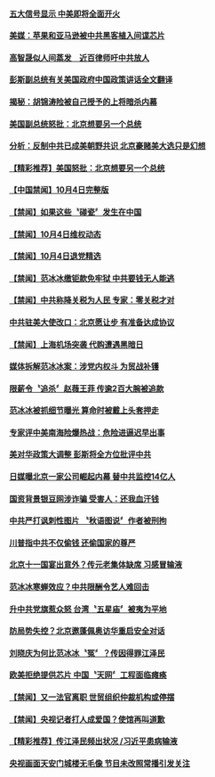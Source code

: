 #### [五大信号显示 中美即将全面开火](../pages/news204/a1394158.md) 

#### [美媒：苹果和亚马逊被中共黑客植入间谍芯片](../pages/news204/a1394165.md) 

#### [高智晟似人间蒸发　近百律师吁中共放人](../pages/news204/a1394163.md) 

#### [彭斯副总统有关美国政府中国政策讲话全文翻译](../pages/news204/a1394144.md) 

#### [揭秘：胡锦涛险被自己授予的上将暗杀内幕](../pages/news204/a1393608.md) 

#### [美国副总统怒批：北京想要另一个总统](../pages/news204/a1394027.md) 

#### [分析：反制中共已成美朝野共识 北京豪赌美大选只是幻想](../pages/news204/a1394071.md) 

#### [【精彩推荐】美国怒批：北京想要另一个总统](../pages/news204/a1393623.md) 

#### [【中国禁闻】10月4日完整版](../pages/news204/a1394130.md) 

#### [【禁闻】如果这些〝碰瓷〞发生在中国](../pages/news204/a1394122.md) 

#### [【禁闻】10月4日维权动态](../pages/news204/a1394121.md) 

#### [【禁闻】10月4日退党精选](../pages/news204/a1394120.md) 

#### [【禁闻】范冰冰缴钜款免牢狱 中共要钱无人能逃](../pages/news204/a1394091.md) 

#### [【禁闻】中共称降关税为人民 专家：零关税才对](../pages/news204/a1394107.md) 

#### [中共驻美大使改口：北京愿让步 有准备达成协议](../pages/news204/a1394058.md) 

#### [【禁闻】上海机场突袭 代购遭遇黑暗日](../pages/news204/a1394092.md) 

#### [媒体拆解范冰冰案：涉党内权斗 为贸战补镬](../pages/news204/a1394087.md) 

#### [限薪令〝追杀〞赵薇王菲 传逾2百大腕被追款](../pages/news204/a1394067.md) 

#### [范冰冰被抓细节曝光 算命时被戴上头套押走](../pages/news204/a1393988.md) 

#### [专家评中美南海险爆热战：危险进逼迟早出事](../pages/news204/a1393991.md) 

#### [美对华政策大调整 彭斯将全方位批评中共](../pages/news204/a1394052.md) 

#### [日媒曝北京一家公司崛起内幕 替中共监控14亿人](../pages/news204/a1394045.md) 

#### [国资背景银豆网涉诈骗 受害人：还我血汗钱](../pages/news204/a1394051.md) 

#### [中共严打讽刺性图片 〝秋语图说〞作者被刑拘](../pages/news204/a1394048.md) 

#### [川普指中共不仅偷钱 还偷国家的尊严](../pages/news204/a1394039.md) 

#### [北京十一国宴出意外？传元老集体缺席 习感冒输液](../pages/news204/a1393876.md) 

#### [范冰冰寒蝉效应？中共限酬令艺人难回击](../pages/news204/a1394038.md) 

#### [升中共党旗惹众怒  台湾〝五星庙〞被夷为平地](../pages/news204/a1394021.md) 

#### [防局势失控？北京邀蓬佩奥访华重启安全对话](../pages/news204/a1394018.md) 

#### [刘晓庆为何比范冰冰〝冤〞？传因得罪江泽民](../pages/news204/a1394017.md) 

#### [欧美拒绝提供芯片  中国〝天网〞工程面临瘫痪](../pages/news204/a1393856.md) 

#### [【禁闻】又一法官离职 世贸组织仲裁机构或停摆](../pages/news204/a1393959.md) 

#### [【禁闻】央视记者打人成爱国？使馆再叫道歉](../pages/news204/a1393975.md) 

#### [【精彩推荐】传江泽民频出状况 /习近平患病输液](../pages/news204/a1393624.md) 

#### [央视画面天安门城楼无毛像   节目未改照常播引发关注](../pages/news204/a1393945.md) 

